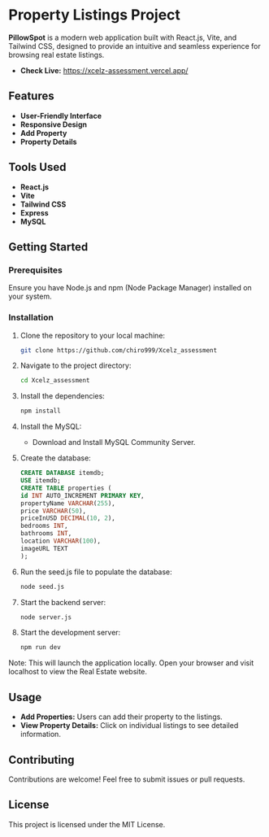 # Property Listings Project

**PillowSpot** is a modern web application built with React.js, Vite, and Tailwind CSS, designed to provide an intuitive and seamless experience for browsing real estate listings. 

- **Check Live:** https://xcelz-assessment.vercel.app/

## Features

- **User-Friendly Interface**
- **Responsive Design**
- **Add Property**
- **Property Details**

## Tools Used

- **React.js**
- **Vite**
- **Tailwind CSS**
- **Express**
- **MySQL**

## Getting Started

### Prerequisites

Ensure you have Node.js and npm (Node Package Manager) installed on your system.

### Installation

1. Clone the repository to your local machine:

   ```bash
   git clone https://github.com/chiro999/Xcelz_assessment

2. Navigate to the project directory:

   ```bash
   cd Xcelz_assessment
   
3. Install the dependencies:

   ```bash
   npm install

4. Install the MySQL:

   - Download and Install MySQL Community Server.

5. Create the database:

   ```sql
   CREATE DATABASE itemdb;
   USE itemdb;
   CREATE TABLE properties (
   id INT AUTO_INCREMENT PRIMARY KEY,
   propertyName VARCHAR(255),
   price VARCHAR(50),
   priceInUSD DECIMAL(10, 2),
   bedrooms INT,
   bathrooms INT,
   location VARCHAR(100),
   imageURL TEXT
   );

6. Run the seed.js file to populate the database:

   ```bash
   node seed.js

7. Start the backend server:

   ```bash
   node server.js


7. Start the development server:

   ```bash
   npm run dev

Note: This will launch the application locally. Open your browser and visit localhost to view the Real Estate website.

## Usage

- **Add Properties:** Users can add their property to the listings.
- **View Property Details:** Click on individual listings to see detailed information.

## Contributing
Contributions are welcome! Feel free to submit issues or pull requests.

## License
This project is licensed under the MIT License.
